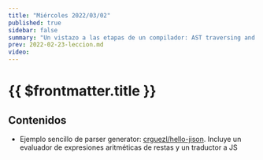 ```yaml
---
title: "Miércoles 2022/03/02"
published: true
sidebar: false
summary: "Un vistazo a las etapas de un compilador: AST traversing and AST transformation"
prev: 2022-02-23-leccion.md
video: 
---
```


# {{ $frontmatter.title }}


## Contenidos


* Ejemplo sencillo de parser generator: [crguezl/hello-jison](https://github.com/crguezl/hello-jison). Incluye un evaluador de expresiones aritméticas de restas y un traductor a JS



